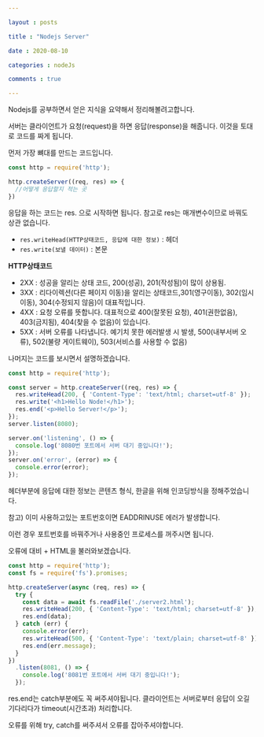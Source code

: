 ```yaml
---

layout : posts

title : "Nodejs Server"

date : 2020-08-10

categories : nodeJs

comments : true

---
```


Nodejs를 공부하면서 얻은 지식을 요약해서 정리해볼려고합니다.

서버는 클라이언트가 요청(request)을 하면 응답(response)을 해줍니다. 이것을 토대로 코드를 짜게 됩니다.

먼저 가장 뼈대를 만드는 코드입니다.

```javascript
const http = require('http');

http.createServer((req, res) => {
  //어떻게 응답할지 적는 곳
})
```

응답을 하는 코드는 res. 으로 시작하면 됩니다. 참고로 res는 매개변수이므로 바꿔도 상관 없습니다.

- `res.writeHead(HTTP상태코드, 응답에 대한 정보)` : 헤더
- `res.write(보낼 데이터)` : 본문

**HTTP상태코드**
- 2XX : 성공을 알리는 상태 코드, 200(성공), 201(작성됨)이 많이 상용됨.
- 3XX : 리다이렉션(다른 페이지 이동)을 알리는 상태코드,301(영구이동), 302(임시이동), 304(수정되지 않음)이 대표적입니다.
- 4XX : 요청 오류를 뜻합니다. 대표적으로 400(잘못된 요청), 401(권한없음), 403(금지됨), 404(찾을 수 없음)이 있습니다.
- 5XX : 서버 오류를 나타냅니다. 예기치 못한 에러발생 시 발생, 500(내부서버 오류), 502(불량 게이트웨이), 503(서비스를 사용할 수 없음)

나머지는 코드를 보시면서 설명하겠습니다.

```javascript
const http = require('http');

const server = http.createServer((req, res) => {
  res.writeHead(200, { 'Content-Type': 'text/html; charset=utf-8' });
  res.write('<h1>Hello Node!</h1>');
  res.end('<p>Hello Server!</p>');
});
server.listen(8080);

server.on('listening', () => {
  console.log('8080번 포트에서 서버 대기 중입니다!');
});
server.on('error', (error) => {
  console.error(error);
});
```

헤더부분에 응답에 대한 정보는 콘텐츠 형식, 한글을 위해 인코딩방식을 정해주었습니다.

참고) 이미 사용하고있는 포트번호이면 EADDRINUSE 에러가 발생합니다.

이런 경우 포트번호를 바꿔주거나 사용중인 프로세스를 꺼주시면 됩니다.

오류에 대비 + HTML을 불러와보겠습니다.

```javascript
const http = require('http');
const fs = require('fs').promises;

http.createServer(async (req, res) => {
  try {
    const data = await fs.readFile('./server2.html');
    res.writeHead(200, { 'Content-Type': 'text/html; charset=utf-8' });
    res.end(data);
  } catch (err) {
    console.error(err);
    res.writeHead(500, { 'Content-Type': 'text/plain; charset=utf-8' });
    res.end(err.message);
  }
})
  .listen(8081, () => {
    console.log('8081번 포트에서 서버 대기 중입니다!');
  });
```

res.end는 catch부분에도 꼭 써주셔야됩니다. 클라이언트는 서버로부터 응답이 오길 기다리다가 timeout(시간초과) 처리합니다.

오류를 위해 try, catch를 써주셔서 오류를 잡아주셔야합니다.
